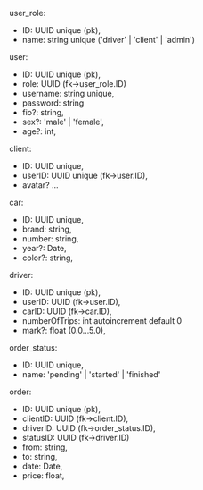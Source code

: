 user_role:
  - ID: UUID unique (pk),
  - name: string unique ('driver' | 'client' | 'admin')
  
user:
  - ID: UUID unique (pk),
  - role: UUID (fk->user_role.ID)
  - username: string unique,
  - password: string
  - fio?: string,
  - sex?: 'male' | 'female',
  - age?: int,

client:
  - ID: UUID unique,
  - userID: UUID unique (fk->user.ID),
  - avatar?
  ...

car:
  - ID: UUID unique,
  - brand: string,
  - number: string,
  - year?: Date,
  - color?: string, 

driver:
  - ID: UUID unique (pk),
  - userID: UUID (fk->user.ID),
  - carID: UUID (fk->car.ID), 
  - numberOfTrips: int autoincrement default 0
  - mark?: float (0.0...5.0),

order_status:
  - ID: UUID unique,
  - name: 'pending' | 'started' | 'finished'

order:
  - ID: UUID unique (pk),
  - clientID: UUID (fk->client.ID),
  - driverID: UUID (fk->order_status.ID),
  - statusID: UUID (fk->driver.ID)
  - from: string,
  - to: string,
  - date: Date,
  - price: float,
